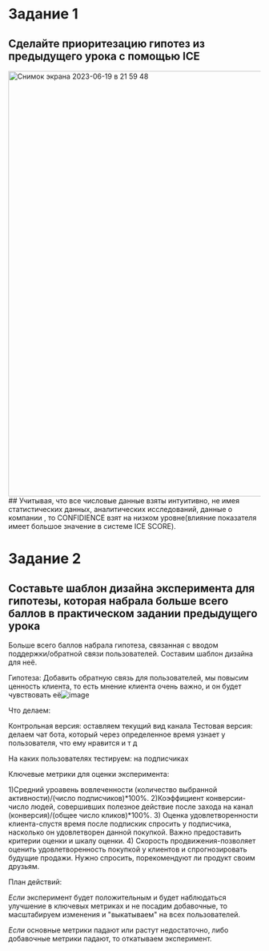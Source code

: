 # Задание 1 
## Сделайте приоритезацию гипотез из предыдущего урока с помощью ICE

<img width="848" alt="Снимок экрана 2023-06-19 в 21 59 48" src="https://github.com/lamavii/DZ_ABC-TEST_2/assets/63337923/6f77e05e-cad0-463b-be86-1d7bc775a3e0">
## Учитывая, что все числовые данные взяты интуитивно, не имея статистических данных, аналитических исследований, данные о компании , то CONFIDIENCE взят на низком уровне(влияние показателя имеет большое значение в системе ICE SCORE).

# Задание 2
## Составьте шаблон дизайна эксперимента для гипотезы, которая набрала больше всего баллов в практическом задании предыдущего урока

Больше всего баллов набрала гипотеза, связанная с вводом поддержки/обратной связи пользователей. Составим шаблон дизайна для неё.

Гипотеза:
Добавить обратную связь для пользователей, мы повысим ценность клиента, то есть мнение клиента очень важно, и он будет чувствовать её![image](https://github.com/lamavii/DZ_ABC-TEST_2/assets/63337923/a1e84d37-60f8-4674-8b1b-d738ec2d5901)


Что делаем:

Контрольная версия: оставляем текущий вид канала
Тестовая версия: делаем чат бота, который через определенное время узнает у пользователя, что ему нравится и т д

На каких пользователях тестируем:
на подписчиках

Ключевые метрики для оценки эксперимента:

1)Средний уроавень вовлеченности (количество выбранной активности)/(число подписчиков)*100%.
2)Коэффициент конверсии-число людей, совершивших полезное действие после захода на канал (конверсия)/(общее число кликов)*100%.
3) Оценка удовлетворенности клиента-спустя время после подпискик спросить у подписчика, насколько он удовлетворен данной покупкой. Важно предоставить критерии оценки и шкалу оценки.
4) Скорость продвижения-позволяет оценить удовлетворенность покупкой у клиентов и спрогнозировать будущие продажи.
Нужно спросить, порекомендуют ли продукт своим друзьям.


План действий:

*Если* эксперимент будет положительным и будет наблюдаться улучшение в ключевых метриках и не посадим добавочные, то масштабируем изменения и "выкатываем" на всех пользователей.

*Если* основные метрики падают или растут недостаточно, либо добавочные метрики падают, то откатываем эксперимент.
